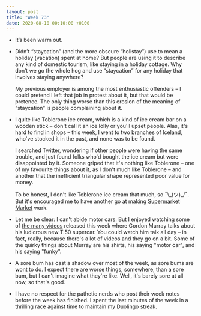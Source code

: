 ```yaml
---
layout: post
title: "Week 73"
date: 2020-08-10 00:10:00 +0100
---
```


- It’s been warm out.

- Didn’t “staycation” (and the more obscure “holistay”) use to mean a holiday (vacation) spent at home?
  But people are using it to describe any kind of domestic tourism, like staying in a holiday cottage. 
  Why don’t we go the whole hog and use “staycation” for any holiday that involves staying anywhere?

  My previous employer is among the most enthusiastic offenders – I could pretend I left that job in protest about it,
  but that would be pretence. The only thing worse than this erosion of the meaning of “staycation” is people complaining about it.

- I quite like Toblerone ice cream, which is a kind of ice cream bar on a wooden stick – don't call it an ice lolly or you'll upset people.
  Alas, it's hard to find in shops – this week, I went to two branches of Iceland, who've stocked it in the past, and none was to be found.

  I searched Twitter, wondering if other people were having the same trouble, and just found folks who'd bought the ice cream but were disappointed by it. Someone griped that it's nothing like Toblerone – one of my favourite things about it, as I don't much like Toblerone – and another that the inefficient triangular shape represented poor value for money.

  To be honest, I don't like Toblerone ice cream that much, so ¯\\\_(ツ)\_/¯. But it's encouraged me to have another go at making [Supermarket Market](http://www.supermarketmarket.co.uk/search?q=Toblerone+ice+cream) work.

- Let me be clear: I can't abide motor cars. But I enjoyed watching some of [the many videos](https://www.youtube.com/results?search_query=gordon+murray) released this week where Gordon Murray talks about his ludicrous new T.50 supercar. You could watch him talk all day – in fact, really, because there's a lot of videos and they go on a bit. Some of the quirky things about Murray are his shirts, his saying "motor car", and his saying "funky".

- A sore bum has cast a shadow over most of the week, as sore bums are wont to do. I expect there are worse things, somewhere, than a sore bum, but I can't imagine what they're like. Well, it's barely sore at all now, so that's good.

- I have no respect for the pathetic nerds who post their week notes before the week has finished. I spent the last minutes of the week in a thrilling race against time to maintain my Duolingo streak.
